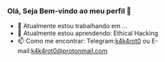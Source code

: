 ### Olá, Seja Bem-vindo ao meu perfil 👋

<!-- **k4k4rot0 / k4k4rot0 ** é um repositório ✨ _special_ ✨ porque seu `README.md` (este arquivo) aparece em seu perfil GitHub.

Aqui estão algumas ideias para você começar:

- 🔭 I’m currently working on ...
- 🌱 I’m currently learning ...
- 👯 I’m looking to collaborate on ...
- 🤔 I’m looking for help with ...
- 💬 Ask me about ...
- 📫 How to reach me: ...
- 😄 Pronouns: ...
- ⚡ Fun fact: ...
-->
- 🔭 Atualmente estou trabalhando em ...
- 🌱 Atualmente estou aprendendo: Ethical Hacking 
- 📫 Como me encontrar: Telegram:[k4k4rot0](https://t.me/k4k4rot0) ou E-mail:[k4k4rot0@protonmail.com](k4k4rot0@protonmail.com) 

